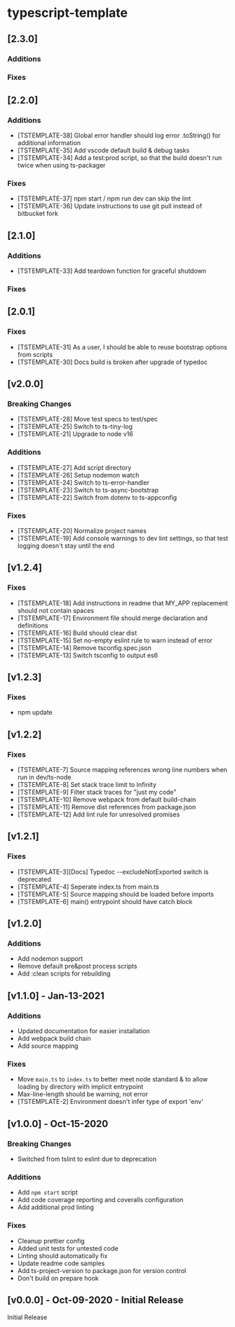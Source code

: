 # typescript-template

## [2.3.0]

### Additions

### Fixes

## [2.2.0]

### Additions
- [TSTEMPLATE-38] Global error handler should log error .toString() for additional information
- [TSTEMPLATE-35] Add vscode default build & debug tasks
- [TSTEMPLATE-34] Add a test:prod script, so that the build doesn't run twice when using ts-packager

### Fixes
- [TSTEMPLATE-37] npm start / npm run dev can skip the lint
- [TSTEMPLATE-36] Update instructions to use git pull instead of bitbucket fork

## [2.1.0]

### Additions
- [TSTEMPLATE-33] Add teardown function for graceful shutdown

### Fixes

## [2.0.1]

### Fixes
- [TSTEMPLATE-31] As a user, I should be able to reuse bootstrap options from scripts
- [TSTEMPLATE-30] Docs build is broken after upgrade of typedoc

## [v2.0.0]

### Breaking Changes
- [TSTEMPLATE-28] Move test specs to test/spec
- [TSTEMPLATE-25] Switch to ts-tiny-log
- [TSTEMPLATE-21] Upgrade to node v16

### Additions
- [TSTEMPLATE-27] Add script directory
- [TSTEMPLATE-26] Setup nodemon watch
- [TSTEMPLATE-24] Switch to ts-error-handler
- [TSTEMPLATE-23] Switch to ts-async-bootstrap
- [TSTEMPLATE-22] Switch from dotenv to ts-appconfig

### Fixes
- [TSTEMPLATE-20] Normalize project names
- [TSTEMPLATE-19] Add console warnings to dev lint settings, so that test logging doesn't stay until the end

## [v1.2.4]

### Fixes
- [TSTEMPLATE-18] Add instructions in readme that MY_APP replacement should not contain spaces
- [TSTEMPLATE-17] Environment file should merge declaration and definitions
- [TSTEMPLATE-16] Build should clear dist
- [TSTEMPLATE-15] Set no-empty eslint rule to warn instead of error
- [TSTEMPLATE-14] Remove tsconfig.spec.json
- [TSTEMPLATE-13] Switch tsconfig to output es6

## [v1.2.3]

### Fixes
- npm update

## [v1.2.2]

### Fixes
- [TSTEMPLATE-7] Source mapping references wrong line numbers when run in dev/ts-node
- [TSTEMPLATE-8] Set stack trace limit to Infinity
- [TSTEMPLATE-9] Filter stack traces for "just my code"
- [TSTEMPLATE-10] Remove webpack from default build-chain
- [TSTEMPLATE-11] Remove dist references from package.json
- [TSTEMPLATE-12] Add lint rule for unresolved promises

## [v1.2.1]

### Fixes
- [TSTEMPLATE-3][Docs] Typedoc --excludeNotExported switch is deprecated
- [TSTEMPLATE-4] Seperate index.ts from main.ts
- [TSTEMPLATE-5] Source mapping should be loaded before imports
- [TSTEMPLATE-6] main() entrypoint should have catch block

## [v1.2.0]

### Additions

- Add nodemon support
- Remove default pre&post process scripts
- Add :clean scripts for rebuilding

## [v1.1.0] - Jan-13-2021

### Additions

- Updated documentation for easier installation
- Add webpack build chain
- Add source mapping

### Fixes

- Move `main.ts` to `index.ts` to better meet node standard & to allow loading by directory with implicit entrypoint
- Max-line-length should be warning, not error
- [TSTEMPLATE-2] Environment doesn't infer type of export 'env'

## [v1.0.0] - Oct-15-2020

### Breaking Changes

- Switched from tslint to eslint due to deprecation

### Additions

- Add `npm start` script
- Add code coverage reporting and coveralls configuration
- Add additional prod linting

### Fixes

- Cleanup prettier config
- Added unit tests for untested code
- Linting should automatically fix
- Update readme code samples
- Add ts-project-version to package.json for version control
- Don't build on prepare hook

## [v0.0.0] - Oct-09-2020 - Initial Release

Initial Release
